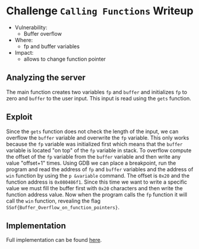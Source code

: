 # Challenge `Calling Functions` Writeup

- Vulnerability: 
  - Buffer overflow
- Where:
  - fp and buffer variables
- Impact:
  - allows to change function pointer

## Analyzing the server

The main function creates two variables `fp` and `buffer` and initializes 
`fp` to zero and `buffer` to the user input. This input is read using the 
`gets` function.

## Exploit

Since the `gets` function does not check the length of the input, we can
overflow the `buffer` variable and overwrite the `fp` variable.
This only works because the `fp` variable was initialized first which means
that the `buffer` variable is located "on top" of the `fp` variable in stack.
To overflow compute the offset of the `fp` variable from the `buffer` variable
and then write any value "offset+1" times.
Using GDB we can place a breakpoint, run the program and read the address of `fp` and 
`buffer` variables and the address of `win` function by using the `p &variable` command.
The offset is `0x20` and the function address is `0x080486f1`.
Since this time we want to write a specific value we must fill the buffer first
with `0x20` characters and then write the function address value.
Now when the program calls the `fp` function it will call the `win` function,
revealing the flag `SSof{Buffer_Overflow_on_function_pointers}`.

## Implementation

Full implementation can be found [here](calling-functions.py).
